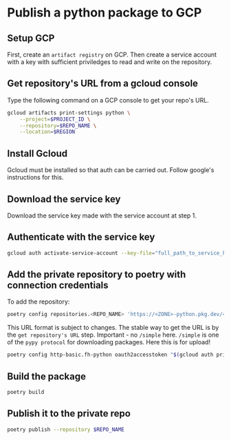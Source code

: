 # Publish a python package to GCP
## Setup GCP
First, create an `artifact registry` on GCP. Then create
a service account with a key with sufficient priviledges to
read and write on the repository.

## Get repository's URL from a gcloud console
Type the following command on a GCP console to get your repo's URL.
``` sh
gcloud artifacts print-settings python \
    --project=$PROJECT_ID \
    --repository=$REPO_NAME \
    --location=$REGION
```

## Install Gcloud
Gcloud must be installed so that auth can be carried out. Follow google's instructions
for this.

## Download the service key
Download the service key made with the service account at step 1.

## Authenticate with the service key
``` sh
gcloud auth activate-service-account --key-file="full_path_to_service_key"
```

## Add the private repository to poetry with connection credentials
To add the repository:
``` sh
poetry config repositories.<REPO_NAME> 'https://<ZONE>-python.pkg.dev/<PROJECT_ID>/<REPO_NAME>'
```
This URL format is subject to changes.
The stable way to get the URL is by the `get repository's URL` step. Important - no `/simple` here. `/simple`
is one of the `pypy protocol` for downloading packages. Here this is for upload!

``` sh
poetry config http-basic.fh-python oauth2accesstoken "$(gcloud auth print-access-token)"
```

## Build the package
``` sh
poetry build
```

## Publish it to the private repo
``` sh
poetry publish --repository $REPO_NAME
```

